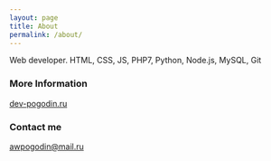 ```yaml
---
layout: page
title: About
permalink: /about/
---
```


Web developer.
HTML, CSS, JS, PHP7, Python, Node.js, MySQL, Git

### More Information

[dev-pogodin.ru](https://dev-pogodin.ru)

### Contact me

[awpogodin@mail.ru](mailto:awpogodin@mail.ru)
